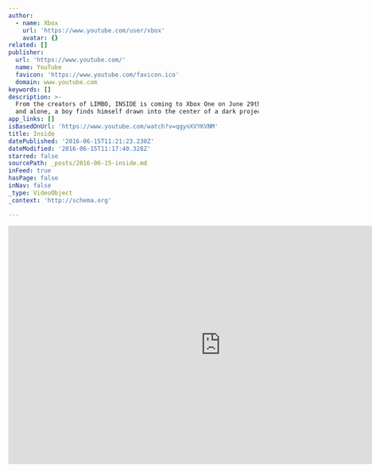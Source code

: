 ```yaml
---
author:
  - name: Xbox
    url: 'https://www.youtube.com/user/xbox'
    avatar: {}
related: []
publisher:
  url: 'https://www.youtube.com/'
  name: YouTube
  favicon: 'https://www.youtube.com/favicon.ico'
  domain: www.youtube.com
keywords: []
description: >-
  From the creators of LIMBO, INSIDE is coming to Xbox One on June 29th. Hunted
  and alone, a boy finds himself drawn into the center of a dark project.
app_links: []
isBasedOnUrl: 'https://www.youtube.com/watch?v=qgynXVYKVNM'
title: Inside
datePublished: '2016-06-15T11:21:23.230Z'
dateModified: '2016-06-15T11:17:40.328Z'
starred: false
sourcePath: _posts/2016-06-15-inside.md
inFeed: true
hasPage: false
inNav: false
_type: VideoObject
_context: 'http://schema.org'

---
```

<iframe src="https://cdn.embedly.com/widgets/media.html?src=https%3A%2F%2Fwww.youtube.com%2Fembed%2FqgynXVYKVNM%3Ffeature%3Doembed&amp;url=http%3A%2F%2Fwww.youtube.com%2Fwatch%3Fv%3DqgynXVYKVNM&amp;image=https%3A%2F%2Fi.ytimg.com%2Fvi%2FqgynXVYKVNM%2Fhqdefault.jpg&amp;key=b7d04c9b404c499eba89ee7072e1c4f7&amp;type=text%2Fhtml&amp;schema=youtube" width="854" height="480" scrolling="no" frameborder="0" allowfullscreen="" style=""></iframe>